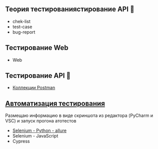 ## Теория тестированиястирование API 👋
* chek-list
* test-case
* bug-report

## Тестирование Web
* Web
  
## Тестирование API 👋
* [Коллекции Postman](https://github.com/beck-look/tree/tree/main/Postman)

  
## [Автоматизация тестирования](https://github.com/beck-look/tree/tree/main/QA_automation)
Размещаю информацию в виде скриншота из редактора (PyCharm и VSC) и запуск прогона атотестов
* [Selenium - Python - allure](https://disk.yandex.ru/i/nok9wxCeZBhrDQ)
* Selenium - JavaScript
* Cypress



<!-- Here are some ideas to get you started:

- 🔭 I’m currently working on ...
- 🌱 I’m currently learning ...
- 👯 I’m looking to collaborate on ...
- 🤔 I’m looking for help with ...
- 💬 Ask me about ...
- 📫 How to reach me: ...
- 😄 Pronouns: ...
- ⚡ Fun fact: ...
-->
